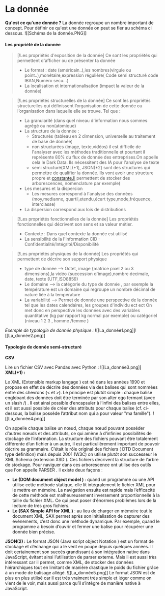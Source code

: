 # La donnée

**Qu'est ce qu'une donnée ?**
La donnée regroupe un nombre important de concept. Pour définir ce qu'est une donnée on peut se fier au schéma ci dessous.
![[Schéma de la donnée.PNG]]
#### Les propriété de la donnée

>[!Les propriétés d'exposition de la donnée]
>Ce sont les propriétés qui permettent d'afficher ou de présenter ta donnée
 >- Le format : date (américain..),les nombres(virgule ou point..),monétaire,expression régulière( Code semi structuré code IBAN,Numéro secu...)
 >- La localisation et internationalisation (impact la valeur de la donnée)

>[!Les propriétés structurelles de la donnée]
>Ce sont les propriétés structurelles qui définissent l’organisation de cette donnée ou l’organisation dans laquelle elle se trouve. Tel que : 
>- La granularité (dans quel niveau d'information nous sommes agrégé ou non(atomique)
>- La structure de la donnée :
>	- Structurés (tableau en 2 dimension, universelle au traitement de base de donnée)
>	- non structurées (image, texte,vidéos) il est difficile de l'analyser avec les méthodes traditionnelle et pourtant il représente 80% du flux de donnée des entreprises.On appelle cela le Dark Data. Ils nécessitent des IA pour l'analyse de texte
>	- semi structuré(XML(\*1), JSON(\*2) sont des structures qui permettre de qualifier la donnée. Ils vont avoir une structure propre et [constante.Il](http://constante.Il) permettent de stocker des arborescences, nomenclature par exemple)
>- Les mesures et la dispersion
> 	- Les mesures correspond à l'analyse des données (moy,medianne, quartil,etendu,écart type,mode,fréquence, interclasse)
> - La dispersion correspond aux lois de distributions



>[!Les propriétés fonctionnelles de la donnée]
 > Les propriétés fonctionnelles qui décrivent son sens et sa valeur métier.
 > - Contexte : Dans quel contexte la donnée est utilisé
> - La sensibilité de la l'information CID : Confidentialité/Intégrité/Disponibilité


>[!Les propriétés physiques de la donnée]
 >Les propriétés qui permettent de décrire son support physique
 > - type de donnée --> Octet, image {matrice pixel 2 ou 3 dimensions},la vidéo {succession d'image),nombre decimale, date, texte {UTF,ISO8859)
> - Le domaine --> la catégorie du type de donnée , par exemple la température est un domaine qui regroupe un nombre décimal de nature liée à la température
> - La variabilité --> Permet de donnée une perspective de la donnée tel que les dates calendaires, les groupes d'individu ect ect On met donc en perspective les données avec des variables quantitative (kg par rapport kg normal par exemple) ou catégoriel (niveau 1 2 3 , homme /femme )
 
*Exemple de typologie de donnée physique :* 
![[La_donnée1.png]]![[La_donnée2.png]]

#### Typologie de donnée semi-structuré

**CSV**

Lire un fichier CSV avec Pandas avec Python :
![[La_donnée3.png]]
**XML(\*1) :**

Le XML (Extensible markup langage ) est né dans les années 1990 et propose en effet de décrire des données via des balises qui sont nommées entre des chevrons (< et >). Le principe est plutôt simple : chaque balise englobant des données doit être terminée par son alter ego fermant (avec un slash /) . Il est ainsi possible d’encapsuler à l’infini des balises entre elles, et il est aussi possible de créer des attributs pour chaque balise (cf. ci-dessous, la balise possède l’attribut nom qui a pour valeur "ma famille").
![[La_donnée4.png]]

On appelle chaque balise un nœud, chaque nœud pouvant posséder d’autres nœuds et des attributs, ce qui amène à d’infinies possibilités de stockage de l’information. La structure des fichiers pouvant être totalement différente d’un fichier à un autre, il est particulièrement important de pouvoir décrire sa grammaire. C’était le rôle original des fichiers ( DTD Document type definition) mais depuis 2001 (W3C) on utilise plutôt son successeur le XML Schema (extension XSD ). Ces fichiers décrivent la structure de l’arbre de stockage.
Pour naviguer dans ces arborescence ont utilise des outils que l'on appelle PARSER . Il existe deux façons :

* **Le (DOM document object model )** : quand un programme ou une API utilise cette méthode statique, elle lit intégralement le fichier XML pour le mettre en mémoire. La navigation ensuite est rapide mais l’efficacité de cette méthode est malheureusement inversement proportionnelle à la taille du fichier XML. Ce qui peut poser d’énormes problèmes lors de la lecture de très gros fichiers.
* **Le (SAX Simple API for XML )** : au lieu de charger en mémoire tout le document XML, SAX permet après son initialisation de capturer des événements, c’est donc une méthode dynamique. Par exemple, quand le programme a besoin d’ouvrir et fermer une balise pour récupérer une donnée bien précise.

**JSON(2) :**
Le format JSON (Java script object Notation ) est un format de stockage et d’échange qui a le vent en poupe depuis quelques années. Il doit certainement son succès grandissant à son intégration native dans JavaScript, évitant ainsi l’utilisation de parser externe. Mais il est aussi très intéressant car il permet, comme XML, de stocker des données hiérarchiques tout en limitant de manière drastique le poids du fichier grâce à un mode de balisage allégé.
![[La_donnée5.png]]
Le format JSON est de plus en plus utilisé car il est très vraiment très simple et léger comme on vient de le voir, mais aussi parce qu’il s’intègre de manière native à JavaScript.
